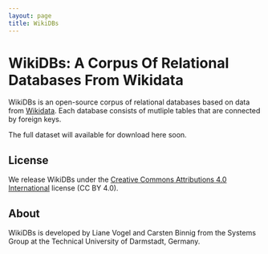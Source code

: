 ```yaml
---
layout: page
title: WikiDBs
---
```


# WikiDBs: A Corpus Of Relational Databases From Wikidata

WikiDBs is an open-source corpus of relational databases based on data from [Wikidata](https://www.wikidata.org/). Each database consists of mutliple tables that are connected by foreign keys.

The full dataset will available for download here soon.

## License
We release WikiDBs under the [Creative Commons Attributions 4.0 International](https://creativecommons.org/licenses/by/4.0/) license (CC BY 4.0). 

## About
WikiDBs is developed by Liane Vogel and Carsten Binnig from the Systems Group at the Technical University of Darmstadt, Germany. 
